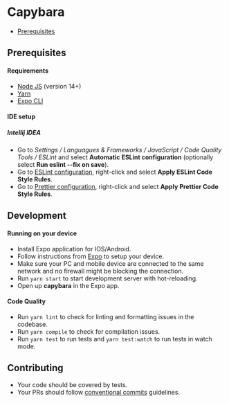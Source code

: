 # Capybara

- [Prerequisites](#prerequisites)

## Prerequisites

#### Requirements

- [Node JS](https://nodejs.org/en/) (version 14+)
- [Yarn](https://classic.yarnpkg.com/en/docs/install)
- [Expo CLI](https://docs.expo.io/workflow/expo-cli/)

#### IDE setup

##### Intellij IDEA

- Go to *Settings / Languagues & Frameworks / JavaScript / Code Quality Tools / ESLint* 
  and select **Automatic ESLint configuration** (optionally select **Run eslint --fix on save**).
- Go to [ESLint configuration](.eslintrc.js), right-click and select **Apply ESLint Code Style Rules**.
- Go to [Prettier configuration](.prettierrc), right-click and select **Apply Prettier Code Style Rules**.

## Development

#### Running on your device

- Install Expo application for IOS/Android.
- Follow instructions from [Expo](https://docs.expo.io/get-started/installation/) to setup your device.
- Make sure your PC and mobile device are connected to the same network and no firewall might be blocking the connection.
- Run `yarn start` to start development server with hot-reloading.
- Open up **capybara** in the Expo app.

#### Code Quality

- Run `yarn lint` to check for linting and formatting issues in the codebase.
- Run `yarn compile` to check for compilation issues.
- Run `yarn test` to run tests and `yarn test:watch` to run tests in watch mode.

## Contributing

- Your code should be covered by tests.
- Your PRs should follow [conventional commits](https://www.conventionalcommits.org) guidelines.
